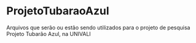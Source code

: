 # ProjetoTubaraoAzul
Arquivos que serão ou estão sendo utilizados para o projeto de pesquisa Projeto Tubarão Azul, na UNIVALI
